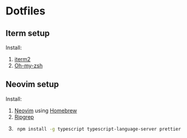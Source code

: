 # Dotfiles

## Iterm setup

Install:
1. [iterm2](https://iterm2.com/)
2. [Oh-my-zsh](https://ohmyz.sh/)

## Neovim setup
Install:
1. [Neovim](https://github.com/neovim/neovim/wiki/Installing-Neovim) using [Homebrew](https://brew.sh/)
2. [Ripgrep](https://github.com/BurntSushi/ripgrep)
3. ```bash
    npm install -g typescript typescript-language-server prettier
    ```

